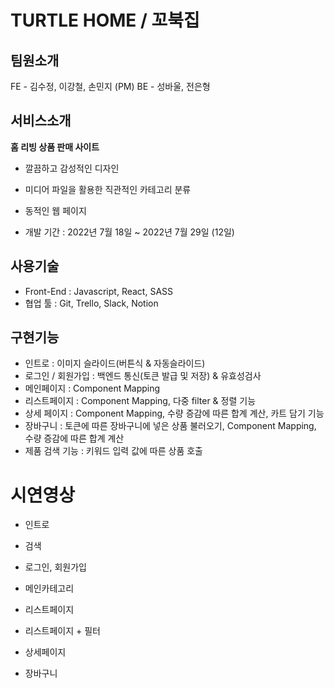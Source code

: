 # TURTLE HOME / 꼬북집

## 팀원소개

FE - 김수정, 이강철, 손민지 (PM)
BE - 성바울, 전은형

## 서비스소개

**홈 리빙 상품 판매 사이트**

- 깔끔하고 감성적인 디자인
- 미디어 파일을 활용한 직관적인 카테고리 분류
- 동적인 웹 페이지

- 개발 기간 : 2022년 7월 18일 ~ 2022년 7월 29일 (12일)

## 사용기술
- Front-End : Javascript, React, SASS
- 협업 툴 : Git, Trello, Slack, Notion 


## 구현기능
- 인트로 : 이미지 슬라이드(버튼식 & 자동슬라이드)
- 로그인 / 회원가입 : 백엔드 통신(토큰 발급 및 저장) & 유효성검사
- 메인페이지 : Component Mapping
- 리스트페이지 : Component Mapping, 다중 filter & 정렬 기능
- 상세 페이지 : Component Mapping, 수량 증감에 따른 합계 계산, 카트 담기 기능
- 장바구니 : 토큰에 따른 장바구니에 넣은 상품 불러오기, Component Mapping, 수량 증감에 따른 합계 계산
- 제품 검색 기능 : 키워드 입력 값에 따른 상품 호출


# 시연영상


- 인트로

- 검색

- 로그인, 회원가입

- 메인카테고리

- 리스트페이지

- 리스트페이지 + 필터

- 상세페이지

- 장바구니


